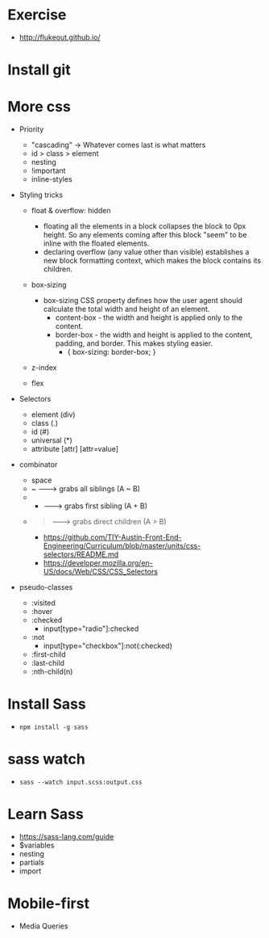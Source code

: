 # Exercise
  - http://flukeout.github.io/

# Install git

# More css
  - Priority
    - "cascading" -> Whatever comes last is what matters
    - id > class > element
    - nesting
    - !important
    - inline-styles

  - Styling tricks
    - float & overflow: hidden
      - floating all the elements in a block collapses the block to 0px height. So any elements coming after this block "seem" to be inline with the floated elements.
      - declaring overflow (any value other than visible) establishes a new block formatting context, which makes the block contains its children.

    - box-sizing
      - box-sizing CSS property defines how the user agent should calculate the total width and height of an element.
        - content-box - the width and height is applied only to the content.
        - border-box - the width and height is applied to the content, padding, and border. This makes styling easier.
          * { box-sizing: border-box; }

    - z-index

    - flex


  - Selectors
    - element (div)
    - class   (.)
    - id      (#)
    - universal (\*)
    - attribute [attr] [attr=value]

  - combinator
    - space
    - ~ ---> grabs all siblings (A ~ B)
    - + ---> grabs first sibling (A + B)
    - > ---> grabs direct children (A > B)
      - https://github.com/TIY-Austin-Front-End-Engineering/Curriculum/blob/master/units/css-selectors/README.md
      - https://developer.mozilla.org/en-US/docs/Web/CSS/CSS_Selectors

  - pseudo-classes
    - :visited
    - :hover
    - :checked
      - input[type="radio"]:checked
    - :not
      - input[type="checkbox"]:not(:checked)
    - :first-child
    - :last-child
    - :nth-child(n)

# Install Sass
  - `npm install -g sass`

# sass watch
  - `sass --watch input.scss:output.css`



# Learn Sass
  - https://sass-lang.com/guide
  - $variables
  - nesting
  - partials
  - import

# Mobile-first
  - Media Queries
